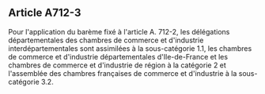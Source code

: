 Article A712-3
----
Pour l'application du barème fixé à l'article A. 712-2, les délégations
départementales des chambres de commerce et d'industrie interdépartementales
sont assimilées à la sous-catégorie 1.1, les chambres de commerce et d'industrie
départementales d'Ile-de-France et les chambres de commerce et d'industrie de
région à la catégorie 2 et l'assemblée des chambres françaises de commerce et
d'industrie à la sous-catégorie 3.2.
